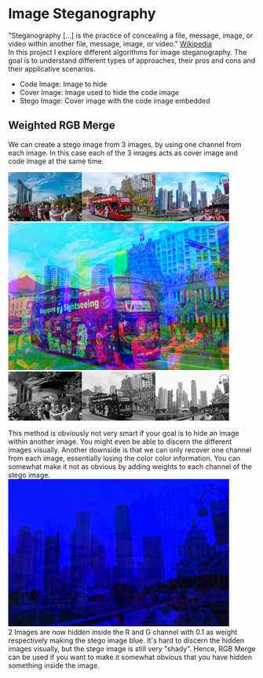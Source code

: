 <h1>Image Steganography</h1>


<div class ="discription">
    <div id="defintion_steganography">
        "Steganography [...] is the practice of concealing a file, message, image, or video within another file, message, image, or video."
        <a href="https://en.wikipedia.org/wiki/Steganography">Wikipedia</a>
    </div>
    <div id="txt">
        In this project I explore different algorithms for image steganography. The goal is to understand different types of approaches, their pros and cons and their applicative scenarios.
    </div>
    <div id="legends">
        <ul>
        <li> Code Image: Image to hide </li>
        <li> Cover Image: Image used to hide the code image</li>
        <li> Stego Image: Cover image with the code image embedded</li>
        </ul>
    </div>
</div>





<h2>Weighted RGB Merge</h2>

<div class="description">We can create a stego image from 3 images, by using one channel from each image. In this case each of the 3 images acts as cover image and code image at
the same time.</div>


<img src="images/a.jpg" width="150"><img src="images/b.jpg" width="150"><img src="images/c.jpg" width="150">
<br>
<img src="images/results/1.png" width="450">
<br>
<img src="images/results/3.png" width="150"><img src="images/results/4.png" width="150"><img src="images/results/5.png" width="150">


<div class="description">
    This method is obviously not very smart if your goal is to hide an image within another image. You might even be able to discern the different images visually.
    Another downside is that we can only recover one channel from each image, essentially losing the color color information.
    You can somewhat make it not as obvious by adding weights to each channel of the stego image.
</div>

<img src="images/results/2.png" width="450">

<div class="description">
    2 Images are now hidden inside the R and G channel with 0.1 as weight respectively making the stego image blue. It's hard to discern the hidden images visually, but the 
    stego image is still very "shady". Hence, RGB Merge can be used if you want to make it somewhat obvious that you have hidden something inside the image. 
</div>